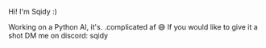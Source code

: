 Hi! I'm Sqidy :)

Working on a Python AI, it's. .complicated af 😅
If you would like to give it a shot DM me on discord: sqidy
